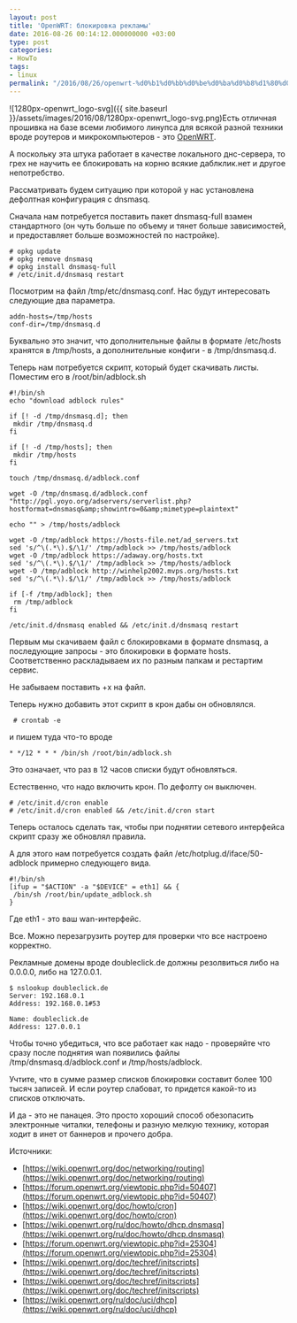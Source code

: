 ```yaml
---
layout: post
title: 'OpenWRT: блокировка рекламы'
date: 2016-08-26 00:14:12.000000000 +03:00
type: post
categories:
- HowTo
tags:
- linux
permalink: "/2016/08/26/openwrt-%d0%b1%d0%bb%d0%be%d0%ba%d0%b8%d1%80%d0%be%d0%b2%d0%ba%d0%b0-%d1%80%d0%b5%d0%ba%d0%bb%d0%b0%d0%bc%d1%8b/"
---
```

![1280px-openwrt_logo-svg]({{ site.baseurl }}/assets/images/2016/08/1280px-openwrt_logo-svg.png)Есть отличная прошивка на базе всеми любимого линупса для всякой разной техники вроде роутеров и микрокомпьютеров - это [OpenWRT](https://openwrt.org/).

А поскольку эта штука работает в качестве локального днс-сервера, то грех не научить ее блокировать на корню всякие даблклик.нет и другое непотребство.

Рассматривать будем ситуацию при которой у нас установлена дефолтная конфигурация c dnsmasq.

Сначала нам потребуется поставить пакет dnsmasq-full взамен стандартного (он чуть больше по объему и тянет больше зависимостей, и предоставляет больше возможностей по настройке).

```
# opkg update  
# opkg remove dnsmasq  
# opkg install dnsmasq-full  
# /etc/init.d/dnsmasq restart
```

Посмотрим на файл /tmp/etc/dnsmasq.conf. Нас будут интересовать следующие два параметра.

```
addn-hosts=/tmp/hosts  
conf-dir=/tmp/dnsmasq.d
```

Буквально это значит, что дополнительные файлы в формате /etc/hosts хранятся в /tmp/hosts, а дополнительные конфиги - в /tmp/dnsmasq.d.

Теперь нам потребуется скрипт, который будет скачивать листы. Поместим его в /root/bin/adblock.sh

```shell
#!/bin/sh  
echo "download adblock rules"

if [! -d /tmp/dnsmasq.d]; then  
 mkdir /tmp/dnsmasq.d  
fi

if [! -d /tmp/hosts]; then  
 mkdir /tmp/hosts  
fi

touch /tmp/dnsmasq.d/adblock.conf

wget -O /tmp/dnsmasq.d/adblock.conf "http://pgl.yoyo.org/adservers/serverlist.php?hostformat=dnsmasq&amp;showintro=0&amp;mimetype=plaintext"

echo "" > /tmp/hosts/adblock

wget -O /tmp/adblock https://hosts-file.net/ad_servers.txt  
sed 's/^\(.*\).$/\1/' /tmp/adblock >> /tmp/hosts/adblock  
wget -O /tmp/adblock https://adaway.org/hosts.txt  
sed 's/^\(.*\).$/\1/' /tmp/adblock >> /tmp/hosts/adblock  
wget -O /tmp/adblock http://winhelp2002.mvps.org/hosts.txt  
sed 's/^\(.*\).$/\1/' /tmp/adblock >> /tmp/hosts/adblock

if [-f /tmp/adblock]; then  
 rm /tmp/adblock  
fi

/etc/init.d/dnsmasq enabled && /etc/init.d/dnsmasq restart
```

Первым мы скачиваем файл с блокировками в формате dnsmasq, а последующие запросы - это блокировки в формате hosts. Соответственно раскладываем их по разным папкам и рестартим сервис.

Не забываем поставить +x на файл.

Теперь нужно добавить этот скрипт в крон дабы он обновлялся.

```
 # crontab -e
```

и пишем туда что-то вроде

```
* */12 * * * /bin/sh /root/bin/adblock.sh
```

Это означает, что раз в 12 часов списки будут обновляться.

Естественно, что надо включить крон. По дефолту он выключен.

```
# /etc/init.d/cron enable  
# /etc/init.d/cron enabled && /etc/init.d/cron start
```

Теперь осталось сделать так, чтобы при поднятии сетевого интерфейса скрипт сразу же обновлял правила.

А для этого нам потребуется создать файл /etc/hotplug.d/iface/50-adblock примерно следующего вида.

```
#!/bin/sh  
[ifup = "$ACTION" -a "$DEVICE" = eth1] && {  
 /bin/sh /root/bin/update_adblock.sh  
}
```

Где eth1 - это ваш wan-интерфейс.

Все. Можно перезагрузить роутер для проверки что все настроено корректно.

Рекламные домены вроде doubleclick.de должны резолвиться либо на 0.0.0.0, либо на 127.0.0.1.

```
$ nslookup doubleclick.de  
Server: 192.168.0.1  
Address: 192.168.0.1#53

Name: doubleclick.de  
Address: 127.0.0.1
```

Чтобы точно убедиться, что все работает как надо - проверяйте что сразу после поднятия wan появились файлы /tmp/dnsmasq.d/adblock.conf и /tmp/hosts/adblock.

Учтите, что в сумме размер списков блокировки составит более 100 тысяч записей. И если роутер слабоват, то придется какой-то из списков отключать.

И да - это не панацея. Это просто хороший способ обезопасить электронные читалки, телефоны и разную мелкую технику, которая ходит в инет от баннеров и прочего добра.

Источники:

- [https://wiki.openwrt.org/doc/networking/routing](https://wiki.openwrt.org/doc/networking/routing)
- [https://forum.openwrt.org/viewtopic.php?id=50407](https://forum.openwrt.org/viewtopic.php?id=50407)
- [https://wiki.openwrt.org/doc/howto/cron](https://wiki.openwrt.org/doc/howto/cron)
- [https://wiki.openwrt.org/ru/doc/howto/dhcp.dnsmasq](https://wiki.openwrt.org/ru/doc/howto/dhcp.dnsmasq)
- [https://forum.openwrt.org/viewtopic.php?id=25304](https://forum.openwrt.org/viewtopic.php?id=25304)
- [https://wiki.openwrt.org/doc/techref/initscripts](https://wiki.openwrt.org/doc/techref/initscripts)
- [https://wiki.openwrt.org/doc/techref/initscripts](https://wiki.openwrt.org/doc/techref/initscripts)
- [https://wiki.openwrt.org/ru/doc/uci/dhcp](https://wiki.openwrt.org/ru/doc/uci/dhcp)
